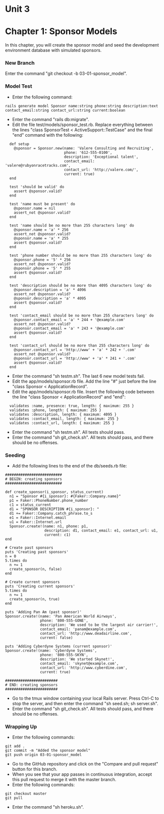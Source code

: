 # Unit 3
# Chapter 1: Sponsor Models
In this chapter, you will create the sponsor model and seed the development environment database with simulated sponsors.

### New Branch
Enter the command "git checkout -b 03-01-sponsor_model".

### Model Test
* Enter the following command:
```
rails generate model Sponsor name:string phone:string description:text contact_email:string contact_url:string current:boolean 
```
* Enter the command "rails db:migrate".
* Edit the file test/models/sponsor_test.rb.  Replace everything between the lines "class SponsorTest < ActiveSupport::TestCase" and the final "end" command with the following:
```
  def setup
    @sponsor = Sponsor.new(name: 'Valere Consulting and Recruiting',
                           phone: '612-555-0100',
                           description: 'Exceptional talent',
                           contact_email: 'valere@rubyonracetracks.com',
                           contact_url: 'http://valere.com/',
                           current: true)
  end

  test 'should be valid' do
    assert @sponsor.valid?
  end

  test 'name must be present' do
    @sponsor.name = nil
    assert_not @sponsor.valid?
  end

  test 'name should be no more than 255 characters long' do
    @sponsor.name = 'a' * 256
    assert_not @sponsor.valid?
    @sponsor.name = 'a' * 255
    assert @sponsor.valid?
  end

  test 'phone number should be no more than 255 characters long' do
    @sponsor.phone = '5' * 256
    assert_not @sponsor.valid?
    @sponsor.phone = '5' * 255
    assert @sponsor.valid?
  end

  test 'description should be no more than 4095 characters long' do
    @sponsor.description = 'a' * 4096
    assert_not @sponsor.valid?
    @sponsor.description = 'a' * 4095
    assert @sponsor.valid?
  end

  test 'contact_email should be no more than 255 characters long' do
    @sponsor.contact_email = 'a' * 244 + '@example.com'
    assert_not @sponsor.valid?
    @sponsor.contact_email = 'a' * 243 + '@example.com'
    assert @sponsor.valid?
  end

  test 'contact_url should be no more than 255 characters long' do
    @sponsor.contact_url = 'http://www' + 'a' * 242 + '.com'
    assert_not @sponsor.valid?
    @sponsor.contact_url = 'http://www' + 'a' * 241 + '.com'
    assert @sponsor.valid?
  end
  ```
* Enter the command "sh testm.sh".  The last 6 new model tests fail.
* Edit the app/models/sponsor.rb file.  Add the line "#" just before the line "class Sponsor < ApplicationRecord".
* Edit the app/models/sponsor.rb file.  Insert the following code between the line "class Sponsor < ApplicationRecord" and "end":
```
  validates :name, presence: true, length: { maximum: 255 }
  validates :phone, length: { maximum: 255 }
  validates :description, length: { maximum: 4095 }
  validates :contact_email, length: { maximum: 255 }
  validates :contact_url, length: { maximum: 255 }
```
* Enter the command "sh testm.sh".  All tests should pass.
* Enter the command "sh git_check.sh".  All tests should pass, and there should be no offenses.

### Seeding
* Add the following lines to the end of the db/seeds.rb file:
```
##########################
# BEGIN: creating sponsors
##########################

def create_sponsor(i_sponsor, status_current)
  n1 = "Sponsor #{i_sponsor}: #{Faker::Company.name}"
  p1 = Faker::PhoneNumber.phone_number
  c1 = status_current
  d1 = "SPONSOR DESCRIPTION #{i_sponsor}: "
  d1 += Faker::Company.catch_phrase.to_s
  e1 = Faker::Internet.email
  u1 = Faker::Internet.url
  Sponsor.create!(name: n1, phone: p1,
                  description: d1, contact_email: e1, contact_url: u1,
                  current: c1)
end

# Create past sponsors
puts 'Creating past sponsors'
n = 0
5.times do
  n += 1
  create_sponsor(n, false)
end

# Create current sponsors
puts 'Creating current sponsors'
5.times do
  n += 1
  create_sponsor(n, true)
end

puts 'Adding Pan Am (past sponsor)'
Sponsor.create!(name: 'Pan American World Airways',
                phone: '800-555-GONE',
                description: 'We used to be the largest air carrier!',
                contact_email: 'panam@example.com',
                contact_url: 'http://www.deadairline.com',
                current: false)

puts 'Adding Cyberdyne Systems (current sponsor)'
Sponsor.create!(name: 'Cyberdyne Systems',
                phone: '800-555-SKYN',
                description: 'We started Skynet!',
                contact_email: 'skynet@example.com',
                contact_url: 'http://www.cyberdine.com',
                current: true)

########################
# END: creating sponsors
########################
```
* Go to the tmux window containing your local Rails server.  Press Ctrl-C to stop the server, and then enter the command "sh seed.sh; sh server.sh".
* Enter the command "sh git_check.sh".  All tests should pass, and there should be no offenses.

### Wrapping Up
* Enter the following commands:
```
git add .
git commit -m "Added the sponsor model"
git push origin 03-01-sponsor_model
```
* Go to the GitHub repository and click on the "Compare and pull request" button for this branch.
* When you see that your app passes in continuous integration, accept this pull request to merge it with the master branch.
* Enter the following commands:
```
git checkout master
git pull
```
* Enter the command "sh heroku.sh".
